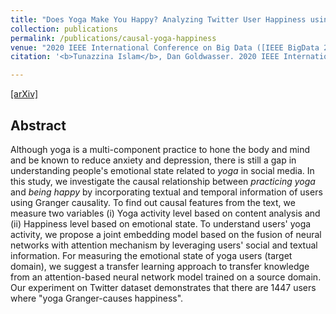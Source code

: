 ```yaml
---
title: "Does Yoga Make You Happy? Analyzing Twitter User Happiness using Textual and Temporal Information"
collection: publications
permalink: /publications/causal-yoga-happiness
venue: "2020 IEEE International Conference on Big Data ([IEEE BigData 2020](https://bigdataieee.org/BigData2020/))"
citation: '<b>Tunazzina Islam</b>, Dan Goldwasser. 2020 IEEE International Conference on Big Data (IEEE BigData 2020) (To appear)'

--- 
```

[[arXiv]](https://arxiv.org/abs/2012.02939)

## Abstract
Although yoga is a multi-component practice to hone the body and mind and be known to reduce anxiety and depression, there is still a gap in understanding people's emotional state related to *yoga* in social media. In this study, we investigate the causal relationship between *practicing yoga* and *being happy* by incorporating textual and temporal information of users using Granger causality. To find out causal features from the text, we measure two variables (i) Yoga activity level based on content analysis and (ii) Happiness level based on emotional state. To understand users' yoga activity, we propose a joint embedding model based on the fusion of neural networks with attention mechanism by leveraging users' social and textual information. For measuring the emotional state of yoga users (target domain), we suggest a transfer learning approach to transfer knowledge from an attention-based neural network model trained on a source domain. Our experiment on Twitter dataset demonstrates that there are 1447 users where "yoga Granger-causes happiness".
